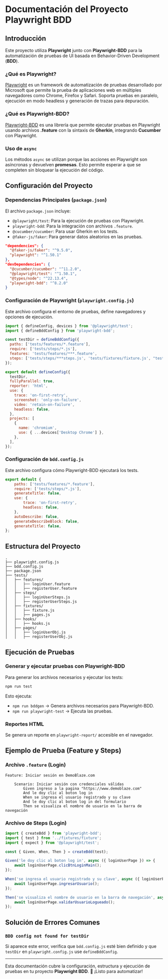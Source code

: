 # Documentación del Proyecto Playwright BDD

## Introducción
Este proyecto utiliza **Playwright** junto con **Playwright-BDD** para la automatización de pruebas de UI basada en Behavior-Driven Development (**BDD**).

### ¿Qué es Playwright?
[Playwright](https://playwright.dev/) es un framework de automatización de pruebas desarrollado por Microsoft que permite la prueba de aplicaciones web en múltiples navegadores como Chrome, Firefox y Safari. Soporta pruebas en paralelo, ejecución en modo headless y generación de trazas para depuración.

### ¿Qué es Playwright-BDD?
[Playwright-BDD](https://www.npmjs.com/package/playwright-bdd) es una librería que permite ejecutar pruebas en Playwright usando archivos **.feature** con la sintaxis de **Gherkin**, integrando **Cucumber** con Playwright.

### Uso de `async`
Los métodos `async` se utilizan porque las acciones en Playwright son asíncronas y devuelven **promesas**. Esto permite esperar a que se completen sin bloquear la ejecución del código.

## Configuración del Proyecto

### Dependencias Principales (`package.json`)
El archivo `package.json` incluye:
- `@playwright/test`: Para la ejecución de pruebas con Playwright.
- `playwright-bdd`: Para la integración con archivos `.feature`.
- `@cucumber/cucumber`: Para usar Gherkin en los tests.
- `@faker-js/faker`: Para generar datos aleatorios en las pruebas.

```json
"dependencies": {
  "@faker-js/faker": "^9.5.0",
  "playwright": "^1.50.1"
},
"devDependencies": {
  "@cucumber/cucumber": "^11.2.0",
  "@playwright/test": "^1.50.1",
  "@types/node": "^22.13.4",
  "playwright-bdd": "^8.2.0"
}
```

### Configuración de Playwright (`playwright.config.js`)
Este archivo configura el entorno de pruebas, define navegadores y opciones de ejecución.

```js
import { defineConfig, devices } from '@playwright/test';
import { defineBddConfig } from 'playwright-bdd';

const testDir = defineBddConfig({
  paths: ['tests/features/*.feature'],
  require: ['tests/steps/*.js'],
  features: 'tests/features/***.feature',
  steps: ['tests/steps/***steps.js', 'tests/fixtures/fixture.js', "tests/hooks/hooks.js" ],
});

export default defineConfig({
  testDir,
  fullyParallel: true,
  reporter: 'html',
  use: {
    trace: 'on-first-retry',
    screenshot: 'only-on-failure',
    video: 'retain-on-failure',
    headless: false,
  },
  projects: [
    {
      name: 'chromium',
      use: { ...devices['Desktop Chrome'] },
    },
  ],
});
```

### Configuración de `bdd.config.js`
Este archivo configura cómo Playwright-BDD ejecutará los tests.

```js
export default {
    paths: ['tests/features/*.feature'],
    require: ['tests/steps/*.js'],
    generateTitle: false,
    use: {
        trace: 'on-first-retry',
        headless: false,
    },
    autoDescribe: false,
    generateDescribeBlock: false,
    generateTitle: false,
};
```

## Estructura del Proyecto

```
.
├── playwright.config.js
├── bdd.config.js
├── package.json
├── tests/
│   ├── features/
│   │   ├── loginUser.feature
│   │   ├── registerUser.feature
│   ├── steps/
│   │   ├── loginUserSteps.js
│   │   ├── registerUserSteps.js
│   ├── fixtures/
│   │   ├── fixture.js
│   │   ├── pages.js
│   ├── hooks/
│   │   ├── hooks.js
│   ├── pages/
│   │   ├── loginUserObj.js
│   │   ├── registerUserObj.js
```

## Ejecución de Pruebas

### Generar y ejecutar pruebas con Playwright-BDD
Para generar los archivos necesarios y ejecutar los tests:
```sh
npm run test
```
Esto ejecuta:
- `npm run bddgen` → Genera archivos necesarios para Playwright-BDD.
- `npm run playwright-test` → Ejecuta las pruebas.

### Reportes HTML
Se genera un reporte en `playwright-report/` accesible en el navegador.

## Ejemplo de Prueba (Feature y Steps)

### Archivo `.feature` (Login)
```gherkin
Feature: Iniciar sesión en DemoBlaze.com

    Scenario: Iniciar sesión con credenciales válidas
        Given ingreso a la pagina "https://www.demoblaze.com"
        And le doy clic al boton log in
        When se ingresa el usuario registrado y su clave
        And le doy clic al boton log in del formulario
        Then se visualiza el nombre de usuario en la barra de navegación
```

### Archivo de Steps (Login)
```js
import { createBdd } from 'playwright-bdd';
import { test } from '../fixtures/fixture';
import { expect } from '@playwright/test';

const { Given, When, Then } = createBdd(test);

Given('le doy clic al boton log in', async ({ loginUserPage }) => {
    await loginUserPage.clicBtnLoginMain();
});

When('se ingresa el usuario registrado y su clave', async ({ loginUserPage }) => {
    await loginUserPage.ingresarUsuario();
});

Then('se visualiza el nombre de usuario en la barra de navegación', async ({ loginUserPage }) => {
    await loginUserPage.validarUsuarioLogueado();
});
```

## Solución de Errores Comunes

### `BDD config not found for testDir`
Si aparece este error, verifica que `bdd.config.js` esté bien definido y que `testDir` en `playwright.config.js` use `defineBddConfig`.

---

Esta documentación cubre la configuración, estructura y ejecución de pruebas en tu proyecto **Playwright BDD**. 🚀 ¡Listo para automatizar!

